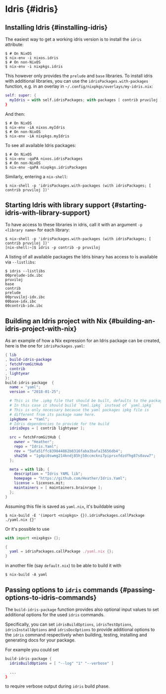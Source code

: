 # Idris {#idris}

## Installing Idris {#installing-idris}

The easiest way to get a working idris version is to install the `idris` attribute:

```ShellSession
$ # On NixOS
$ nix-env -i nixos.idris
$ # On non-NixOS
$ nix-env -i nixpkgs.idris
```

This however only provides the `prelude` and `base` libraries. To install idris with additional libraries, you can use the `idrisPackages.with-packages` function, e.g. in an overlay in `~/.config/nixpkgs/overlays/my-idris.nix`:

```nix
self: super: {
  myIdris = with self.idrisPackages; with-packages [ contrib pruviloj ];
}
```

And then:

```ShellSession
$ # On NixOS
$ nix-env -iA nixos.myIdris
$ # On non-NixOS
$ nix-env -iA nixpkgs.myIdris
```

To see all available Idris packages:

```ShellSession
$ # On NixOS
$ nix-env -qaPA nixos.idrisPackages
$ # On non-NixOS
$ nix-env -qaPA nixpkgs.idrisPackages
```

Similarly, entering a `nix-shell`:

```ShellSession
$ nix-shell -p 'idrisPackages.with-packages (with idrisPackages; [ contrib pruviloj ])'
```

## Starting Idris with library support {#starting-idris-with-library-support}

To have access to these libraries in idris, call it with an argument `-p <library name>` for each library:

```ShellSession
$ nix-shell -p 'idrisPackages.with-packages (with idrisPackages; [ contrib pruviloj ])'
[nix-shell:~]$ idris -p contrib -p pruviloj
```

A listing of all available packages the Idris binary has access to is available via `--listlibs`:

```ShellSession
$ idris --listlibs
00prelude-idx.ibc
pruviloj
base
contrib
prelude
00pruviloj-idx.ibc
00base-idx.ibc
00contrib-idx.ibc
```

## Building an Idris project with Nix {#building-an-idris-project-with-nix}

As an example of how a Nix expression for an Idris package can be created, here is the one for `idrisPackages.yaml`:

```nix
{ lib
, build-idris-package
, fetchFromGitHub
, contrib
, lightyear
}:
build-idris-package  {
  name = "yaml";
  version = "2018-01-25";

  # This is the .ipkg file that should be built, defaults to the package name
  # In this case it should build `Yaml.ipkg` instead of `yaml.ipkg`
  # This is only necessary because the yaml packages ipkg file is
  # different from its package name here.
  ipkgName = "Yaml";
  # Idris dependencies to provide for the build
  idrisDeps = [ contrib lightyear ];

  src = fetchFromGitHub {
    owner = "Heather";
    repo = "Idris.Yaml";
    rev = "5afa51ffc839844862b8316faba3bafa15656db4";
    sha256 = "1g4pi0swmg214kndj85hj50ccmckni7piprsxfdzdfhg87s0avw7";
  };

  meta = with lib; {
    description = "Idris YAML lib";
    homepage = "https://github.com/Heather/Idris.Yaml";
    license = licenses.mit;
    maintainers = [ maintainers.brainrape ];
  };
}
```

Assuming this file is saved as `yaml.nix`, it's buildable using

```ShellSession
$ nix-build -E '(import <nixpkgs> {}).idrisPackages.callPackage ./yaml.nix {}'
```

Or it's possible to use

```nix
with import <nixpkgs> {};

{
  yaml = idrisPackages.callPackage ./yaml.nix {};
}
```

in another file (say `default.nix`) to be able to build it with

```ShellSession
$ nix-build -A yaml
```

## Passing options to `idris` commands {#passing-options-to-idris-commands}

The `build-idris-package` function provides also optional input values to set additional options for the used `idris` commands.

Specifically, you can set `idrisBuildOptions`, `idrisTestOptions`, `idrisInstallOptions` and `idrisDocOptions` to provide additional options to the `idris` command respectively when building, testing, installing and generating docs for your package.

For example you could set

```nix
build-idris-package {
  idrisBuildOptions = [ "--log" "1" "--verbose" ]

  ...
}
```

to require verbose output during `idris` build phase.
